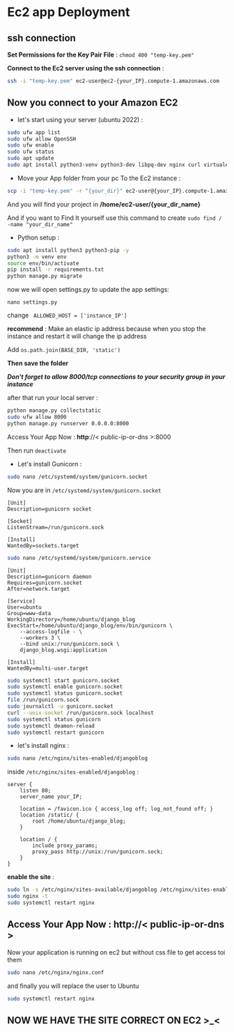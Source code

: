 # Ec2 app Deployment

## ssh connection
**Set Permissions for the Key Pair File** :  `chmod 400 "temp-key.pem"`

**Connect to the Ec2 server using the ssh connection** : 
```bash
ssh -i "temp-key.pem" ec2-user@ec2-{your_IP}.compute-1.amazonaws.com
```

## Now you connect to your Amazon EC2 

- let's start using your server (ubuntu 2022) :

```bash
sudo ufw app list 
sudo ufw allow OpenSSH 
sudo ufw enable
sudo ufw status
sudo apt update
sudo apt install python3-venv python3-dev libpq-dev nginx curl virtualenv
```

- Move your App folder from your pc To the Ec2 instance :  
```bash
scp -i "temp-key.pem" -r "{your_dir}" ec2-user@{your_IP}.compute-1.amazonaws.com:~/Django_blog
```
And you will find your  project in **/home/ec2-user/{your_dir_name}**

And if you want to Find It yourself use this command to create `sudo find / -name "your_dir_name"`

- Python setup :
```bash
sudo apt install python3 python3-pip -y
python3 -m venv env
source env/bin/activate
pip install -r requirements.txt
python manage.py migrate
```
now we will open settings.py to update the app settings:

`nano settings.py`

change ` ALLOWED_HOST = ['instance_IP']`

**recommend** : Make an elastic ip address because when you stop the instance and restart it will change the ip address


Add  `os.path.join(BASE_DIR, 'static')`

**Then save the folder**

***Don't forget to allow 8000/tcp connections to your security group in your instance***

after that run your local server :


```bash
python manage.py collectstatic
sudo ufw allow 8000
python manage.py runserver 0.0.0.0:8000
``` 
Access Your App Now : **http**://< public-ip-or-dns >:8000

Then run `deactivate`

- Let's install Gunicorn : 

```bash
sudo nano /etc/systemd/system/gunicorn.socket
```
Now you are in `/etc/systemd/system/gunicorn.socket`
```vim
[Unit]
Description=gunicorn socket

[Socket]
ListenStream=/run/gunicorn.sock

[Install]
WantedBy=sockets.target
```
```bash
sudo nano /etc/systemd/system/gunicorn.service
```

```vim
[Unit]
Description=gunicorn daemon
Requires=gunicorn.socket
After=network.target

[Service]
User=ubuntu
Group=www-data
WorkingDirectory=/home/ubuntu/django_blog
ExecStart=/home/ubuntu/django_blog/env/bin/gunicorn \
    --access-logfile - \
    --workers 3 \
    --bind unix:/run/gunicorn.sock \
    django_blog.wsgi:application

[Install]
WantedBy=multi-user.target
```

```bash
sudo systemctl start gunicorn.socket
sudo systemctl enable gunicorn.socket
sudo systemctl status gunicorn.socket
file /run/gunicorn.sock
sudo journalctl -u gunicorn.socket
curl --unix-socket /run/gunicorn.sock localhost
sudo systemctl status gunicorn
sudo systemctl deamon-reload
sudo systemctl restart gunicorn
```

- let's install nginx :

```bash
sudo nano /etc/nginx/sites-enabled/djangoblog
```

inside `/etc/nginx/sites-enabled/djangoblog` :

```vim
server {
    listen 80;
    server_name your_IP;

    location = /favicon.ico { access_log off; log_not_found off; }
    location /static/ {
        root /home/ubuntu/django_blog;
    }

    location / {
        include proxy_params;
        proxy_pass http://unix:/run/gunicorn.sock;
    }
}
```
**enable the site** :

```bash
sudo ln -s /etc/nginx/sites-available/djangoblog /etc/nginx/sites-enabled/
sudo nginx -t
sudo systemctl restart nginx
```
## Access Your App Now : **http**://< public-ip-or-dns >
Now your application is running on ec2 but without css file 
to get access toi them 
```bash
sudo nano /etc/nginx/nginx.conf
``` 
and finally you will replace the user to Ubuntu

```bash
sudo systemctl restart nginx
```

## NOW WE HAVE THE SITE CORRECT ON EC2  >_<




